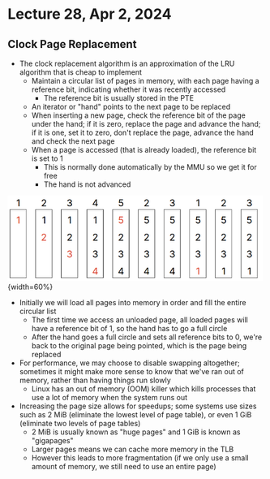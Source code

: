 # Lecture 28, Apr 2, 2024

## Clock Page Replacement

* The clock replacement algorithm is an approximation of the LRU algorithm that is cheap to implement
	* Maintain a circular list of pages in memory, with each page having a reference bit, indicating whether it was recently accessed
		* The reference bit is usually stored in the PTE
	* An iterator or "hand" points to the next page to be replaced
	* When inserting a new page, check the reference bit of the page under the hand; if it is zero, replace the page and advance the hand; if it is one, set it to zero, don't replace the page, advance the hand and check the next page
	* When a page is accessed (that is already loaded), the reference bit is set to 1
		* This is normally done automatically by the MMU so we get it for free
		* The hand is not advanced

![Clock replacement example. 6 total page faults.](./imgs/lec28_1.png){width=60%}

* Initially we will load all pages into memory in order and fill the entire circular list
	* The first time we access an unloaded page, all loaded pages will have a reference bit of 1, so the hand has to go a full circle
	* After the hand goes a full circle and sets all reference bits to 0, we're back to the original page being pointed, which is the page being replaced
* For performance, we may choose to disable swapping altogether; sometimes it might make more sense to know that we've ran out of memory, rather than having things run slowly
	* Linux has an out of memory (OOM) killer which kills processes that use a lot of memory when the system runs out
* Increasing the page size allows for speedups; some systems use sizes such as 2 MiB (eliminate the lowest level of page table), or even 1 GiB (eliminate two levels of page tables)
	* 2 MiB is usually known as "huge pages" and 1 GiB is known as "gigapages"
	* Larger pages means we can cache more memory in the TLB
	* However this leads to more fragmentation (if we only use a small amount of memory, we still need to use an entire page)

